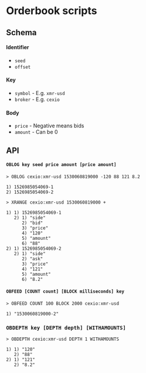 # Orderbook scripts


## Schema

#### Identifier

- `seed`
- `offset`

#### Key

- `symbol` - E.g. `xmr-usd`
- `broker` - E.g. `cexio`

#### Body

- `price` - Negative means bids
- `amount` - Can be 0

## API

#### `OBLOG key seed price amount [price amount]`

```
> OBLOG cexio:xmr-usd 1530060819000 -120 88 121 8.2

1) 1526985054069-1
2) 1526985054069-2

> XRANGE cexio:xmr-usd 1530060819000 +

1) 1) 1526985054069-1
   2) 1) "side"
      2) "bid"
      3) "price"
      4) "120"
      5) "amount"
      6) "88"
2) 1) 1526985054069-2
   2) 1) "side"
      2) "ask"
      3) "price"
      4) "121"
      5) "amount"
      6) "8.2"
```
#### `OBFEED [COUNT count] [BLOCK milliseconds] key`

```
> OBFEED COUNT 100 BLOCK 2000 cexio:xmr-usd

1) "1530060819000-2"
```

### `OBDEPTH key [DEPTH depth] [WITHAMOUNTS]`

```
> OBDEPTH cexio:xmr-usd DEPTH 1 WITHAMOUNTS

1) 1) "120"
   2) "88"
2) 1) "121"
   2) "8.2"

```
